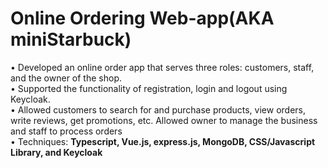 # Online Ordering Web-app(AKA miniStarbuck)
• Developed an online order app that serves three roles: customers, staff, and the owner of the shop. <br>
• Supported the functionality of registration, login and logout using Keycloak. <br>
• Allowed customers to search for and purchase products, view orders, write reviews, get promotions, etc. Allowed owner to manage the business and staff to process orders <br>
• Techniques: **Typescript, Vue.js, express.js, MongoDB, CSS/Javascript Library, and Keycloak**
